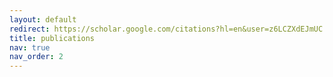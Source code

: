 ```yaml
---
layout: default
redirect: https://scholar.google.com/citations?hl=en&user=z6LCZXdEJmUC
title: publications
nav: true
nav_order: 2
---
```


<!-- _pages/publications.md -->
<!-- <div class="publications">

{% bibliography %}

</div> -->
